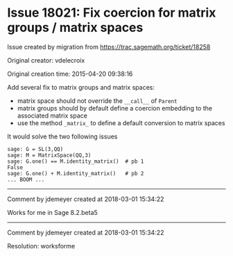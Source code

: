 # Issue 18021: Fix coercion for matrix groups / matrix spaces

Issue created by migration from https://trac.sagemath.org/ticket/18258

Original creator: vdelecroix

Original creation time: 2015-04-20 09:38:16

Add several fix to matrix groups and matrix spaces:
 - matrix space should not override the `__call__` of `Parent`
 - matrix groups should by default define a coercion embedding to the associated matrix space
 - use the method `_matrix_` to define a default conversion to matrix spaces

It would solve the two following issues

```
sage: G = SL(3,QQ)
sage: M = MatrixSpace(QQ,3)
sage: G.one() == M.identity_matrix()  # pb 1
False
sage: G.one() + M.identity_matrix()   # pb 2
... BOOM ...
```



---

Comment by jdemeyer created at 2018-03-01 15:34:22

Works for me in Sage 8.2.beta5


---

Comment by jdemeyer created at 2018-03-01 15:34:22

Resolution: worksforme
